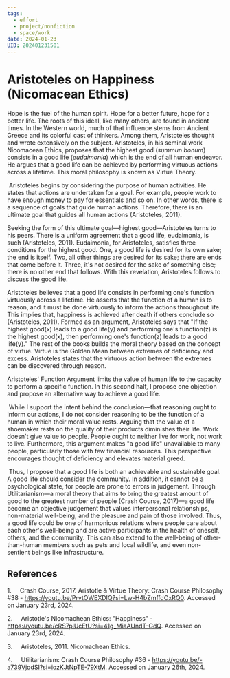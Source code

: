 ```yaml
---
tags:
  - effort
  - project/nonfiction
  - space/work
date: 2024-01-23
UID: 202401231501
---
```


# Aristoteles on Happiness (Nicomacean Ethics)

Hope is the fuel of the human spirit. Hope for a better future, hope for a better life. The roots of this ideal, like many others, are found in ancient times. In the Western world, much of that influence stems from Ancient Greece and its colorful cast of thinkers. Among them, Aristoteles thought and wrote extensively on the subject. Aristoteles, in his seminal work Nicomacean Ethics, proposes that the highest good (_summun bonum_) consists in a good life (_eudaimonia_) which is the end of all human endeavor. He argues that a good life can be achieved by performing virtuous actions across a lifetime. This moral philosophy is known as Virtue Theory.

 Aristoteles begins by considering the purpose of human activities. He states that actions are undertaken for a goal. For example, people work to have enough money to pay for essentials and so on. In other words, there is a sequence of goals that guide human actions. Therefore, there is an ultimate goal that guides all human actions (Aristoteles, 2011).

Seeking the form of this ultimate goal—highest good—Aristoteles turns to his peers. There is a uniform agreement that a good life, eudaimonia, is such (Aristoteles, 2011). Eudaimonia, for Aristoteles, satisfies three conditions for the highest good. One, a good life is desired for its own sake; the end is itself. Two, all other things are desired for its sake; there are ends that come before it. Three, it's not desired for the sake of something else; there is no other end that follows. With this revelation, Aristoteles follows to discuss the good life.

Aristoteles believes that a good life consists in performing one's function virtuously across a lifetime. He asserts that the function of a human is to reason, and it must be done virtuously to inform the actions throughout life. This implies that, happiness is achieved after death if others conclude so (Aristoteles, 2011). Formed as an argument, Aristoteles says that "If the highest good(x) leads to a good life(y) and performing one's function(z) is the highest good(x), then performing one's function(z) leads to a good life(y)." The rest of the books builds the moral theory based on the concept of virtue. Virtue is the Golden Mean between extremes of deficiency and excess. Aristoteles states that the virtuous action between the extremes can be discovered through reason.

Aristoteles' Function Argument limits the value of human life to the capacity to perform a specific function. In this second half, I propose one objection and propose an alternative way to achieve a good life.

 While I support the intent behind the conclusion—that reasoning ought to inform our actions, I do not consider reasoning to be the function of a human in which their moral value rests. Arguing that the value of a shoemaker rests on the quality of their products diminishes their life. Work doesn't give value to people. People ought to neither live for work, not work to live. Furthermore, this argument makes "a good life" unavailable to many people, particularly those with few financial resources. This perspective encourages thought of deficiency and elevates material greed.

 Thus, I propose that a good life is both an achievable and sustainable goal. A good life should consider the community. In addition, it cannot be a psychological state, for people are prone to errors in judgement. Through Utilitarianism—a moral theory that aims to bring the greatest amount of good to the greatest number of people (Crash Course, 2017)—a good life become an objective judgement that values interpersonal relationships, non-material well-being, and the pleasure and pain of those involved. Thus, a good life could be one of harmonious relations where people care about each other's well-being and are active participants in the health of oneself, others, and the community. This can also extend to the well-being of other-than-human members such as pets and local wildlife, and even non-sentient beings like infrastructure.

## References

1.     Crash Course, 2017. Aristotle & Virtue Theory: Crash Course Philosophy #38 - https://youtu.be/PrvtOWEXDIQ?si=Lw-H4bZmffdOxRQ0. Accessed on January 23rd, 2024.

2.     Aristotle's Nicomachean Ethics: "Happiness" - https://youtu.be/cRS7plUcEtU?si=41g_MiaAUndT-GdQ. Accessed on January 23rd, 2024.

3.     Aristoteles, 2011. Nicomachean Ethics.

4.     Utilitarianism: Crash Course Philosophy #36 - https://youtu.be/-a739VjqdSI?si=iozKJtNpTE-79XtM. Accessed on January 26th, 2024.

